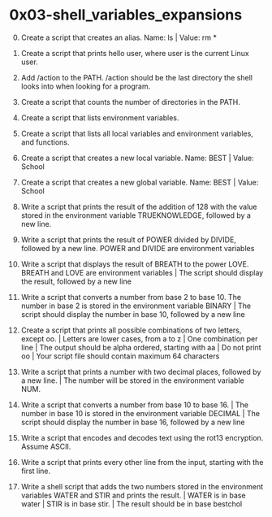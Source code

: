 # 0x03-shell_variables_expansions

0. Create a script that creates an alias. Name: ls | Value: rm *

1. Create a script that prints hello user, where user is the current Linux user.

2. Add /action to the PATH. /action should be the last directory the shell looks into when looking for a program.

3. Create a script that counts the number of directories in the PATH.

4. Create a script that lists environment variables.

5. Create a script that lists all local variables and environment variables, and functions.

6. Create a script that creates a new local variable. Name: BEST | Value: School

7. Create a script that creates a new global variable. Name: BEST | Value: School

8. Write a script that prints the result of the addition of 128 with the value stored in the environment variable TRUEKNOWLEDGE, followed by a new line.

9. Write a script that prints the result of POWER divided by DIVIDE, followed by a new line. POWER and DIVIDE are environment variables

10. Write a script that displays the result of BREATH to the power LOVE. BREATH and LOVE are environment variables | The script should display the result, followed by a new line

11. Write a script that converts a number from base 2 to base 10. The number in base 2 is stored in the environment variable BINARY | The script should display the number in base 10, followed by a new line

12. Create a script that prints all possible combinations of two letters, except oo. | Letters are lower cases, from a to z | One combination per line | The output should be alpha ordered, starting with aa | Do not print oo | Your script file should contain maximum 64 characters

13. Write a script that prints a number with two decimal places, followed by a new line. | The number will be stored in the environment variable NUM.

14. Write a script that converts a number from base 10 to base 16. | The number in base 10 is stored in the environment variable DECIMAL | The script should display the number in base 16, followed by a new line

15. Write a script that encodes and decodes text using the rot13 encryption. Assume ASCII.

16. Write a script that prints every other line from the input, starting with the first line.

17. Write a shell script that adds the two numbers stored in the environment variables WATER and STIR and prints the result. | WATER is in base water | STIR is in base stir. | The result should be in base bestchol
